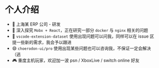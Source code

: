 # 个人介绍

- 🔭 上海某 ERP 公司 - 研发
- 🌱 深入探究 `Mobx + React`，正在研究一部分 `docker` 与 `nginx` 相关的问题
- 💬 `vscode-extension-dataset` 使用出现问题可以问我，同样可以在 issue 区提一些新的需求，我会予以跟进
- 😄 `choerodon-ui/pro` 使用出现某些问题也可以咨询我，不保证一定会解决（逃
- 🎮 重度主机玩家，欢迎加一波 psn / XboxLive / switch online 好友

